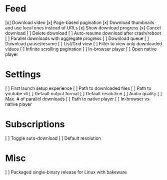 # Feed
 [x] Download video
 [x] Page-based pagination
 [x] Download thumbnails and use local ones instead of URLs
 [x] Show download progress
 [x] Cancel download
 [ ] Delete download
 [ ] Auto-resume download after crash/reboot
 [ ] Parallel downloads with aggregate progress
 [ ] Download queue
 [ ] Download pause/resume
 [ ] List/Grid view
 [ ] Filter to view only downloaded videos
 [ ] Infinite scrolling pagination
 [ ] In-browser player
 [ ] Open native player

# Settings
 [ ] First launch setup experience
 [ ] Path to downloaded files
 [ ] Path to youtube-dl
 [ ] Default output format
 [ ] Default resolution
 [ ] Audio quality
 [ ] Max. # of parallel downloads
 [ ] Path to native player
 [ ] In-browser vs native player

# Subscriptions
 [ ] Toggle auto-download
 [ ] Default resolution

# Misc
 [ ] Packaged single-binary release for Linux with bakeware

